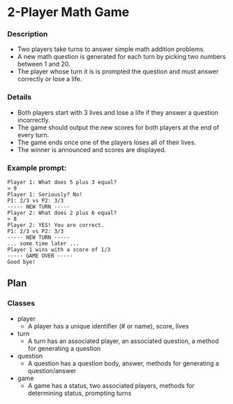 # 2-Player Math Game

### Description
- Two players take turns to answer simple math addition problems.
- A new math question is generated for each turn by picking two numbers between 1 and 20.
- The player whose turn it is is prompted the question and must answer correctly or lose a life.

### Details
- Both players start with 3 lives and lose a life if they answer a question incorrectly.
- The game should output the new scores for both players at the end of every turn.
- The game ends once one of the players loses all of their lives.
- The winner is announced and scores are displayed.

### Example prompt:
```
Player 1: What does 5 plus 3 equal?
> 9
Player 1: Seriously? No!
P1: 2/3 vs P2: 3/3
----- NEW TURN -----
Player 2: What does 2 plus 6 equal?
> 8
Player 2: YES! You are correct.
P1: 2/3 vs P2: 3/3
----- NEW TURN -----
... some time later ...
Player 1 wins with a score of 1/3
----- GAME OVER -----
Good bye!
```

## Plan
### Classes
- player
  - A player has a unique identifier (# or name), score, lives
- turn
  - A turn has an associated player, an associated question, a method for generating a question
- question
  - A question has a question body, answer, methods for generating a question/answer
- game
  - A game has a status, two associated players, methods for determining status, prompting turns